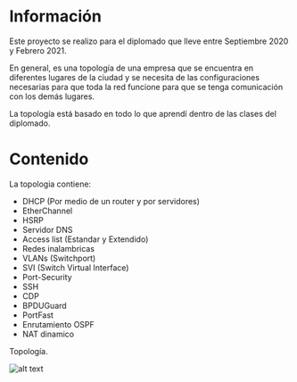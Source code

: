 # Información

Este proyecto se realizo para el diplomado que lleve entre Septiembre 2020 y Febrero 2021. 

En general, es una topología de una empresa que se encuentra en diferentes lugares de la ciudad y se necesita de las configuraciones necesarias para que toda la red funcione para que se tenga comunicación con los demás lugares. 

La topología está basado en todo lo que aprendí dentro de las clases del diplomado. 

# Contenido

La topologia contiene: 

- DHCP (Por medio de un router y por servidores)
- EtherChannel
- HSRP
- Servidor DNS
- Access list (Estandar y Extendido)
- Redes inalambricas
- VLANs (Switchport)
- SVI (Switch Virtual Interface)
- Port-Security
- SSH
- CDP
- BPDUGuard
- PortFast
- Enrutamiento OSPF
- NAT dinamico

Topología.

![alt text](https://github.com/mxjesus/Cisco-Packet-Tracer/blob/main/Diplomado%20-%20CCNA/Topolog%C3%ADa.PNG?raw=true)
